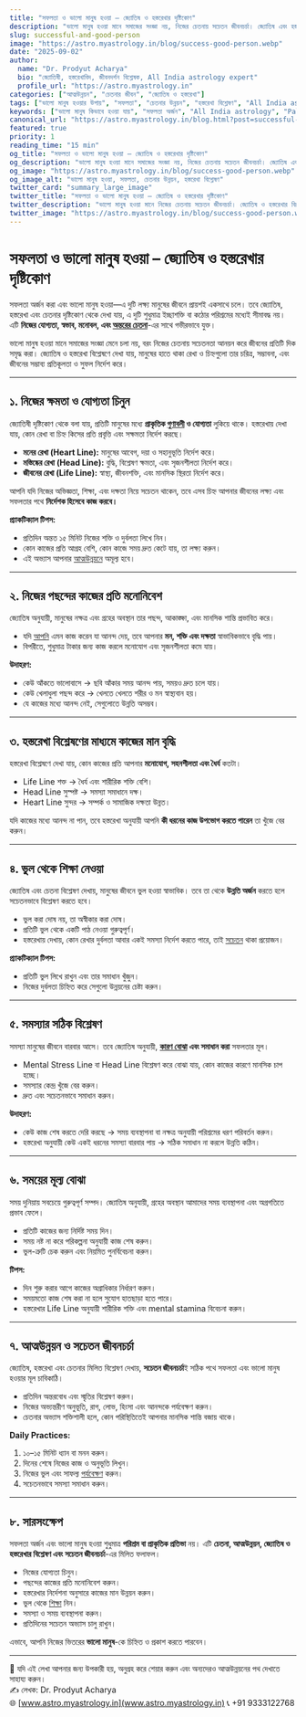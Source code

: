 ```yaml
---
title: "সফলতা ও ভালো মানুষ হওয়া – জ্যোতিষ ও হস্তরেখার দৃষ্টিকোণ"
description: "ভালো মানুষ হওয়া মানে সমাজের সংজ্ঞা নয়, নিজের চেতনায় সচেতন জীবনচর্চা। জ্যোতিষ এবং হস্তরেখার বিশ্লেষণের মাধ্যমে নিজের ক্ষমতা ও দক্ষতা সঠিকভাবে ব্যবহার করা।"
slug: successful-and-good-person
image: "https://astro.myastrology.in/blog/success-good-person.webp"
date: "2025-09-02"
author:
  name: "Dr. Prodyut Acharya"
  bio: "জ্যোতিষী, হস্তরেখাবিদ, জীবনদর্শন বিশ্লেষক, All India astrology expert"
  profile_url: "https://astro.myastrology.in"
categories: ["আত্মউন্নয়ন", "চেতনার জীবন", "জ্যোতিষ ও হস্তরেখা"]
tags: ["ভালো মানুষ হওয়ার উপায়", "সফলতা", "চেতনার উন্নয়ন", "হস্তরেখা বিশ্লেষণ", "All India astrology"]
keywords: ["ভালো মানুষ কিভাবে হওয়া যায়", "সফলতা অর্জন", "All India astrology", "Palmistry analysis", "চেতনা ও আত্মউন্নয়ন"]
canonical_url: "https://astro.myastrology.in/blog.html?post=successful-and-good-person"
featured: true
priority: 1
reading_time: "15 min"
og_title: "সফলতা ও ভালো মানুষ হওয়া – জ্যোতিষ ও হস্তরেখার দৃষ্টিকোণ"
og_description: "ভালো মানুষ হওয়া মানে সমাজের সংজ্ঞা নয়, নিজের চেতনায় সচেতন জীবনচর্চা। জ্যোতিষ এবং হস্তরেখার বিশ্লেষণের মাধ্যমে নিজের ক্ষমতা ও দক্ষতা সঠিকভাবে ব্যবহার করা।"
og_image: "https://astro.myastrology.in/blog/success-good-person.webp"
og_image_alt: "ভালো মানুষ হওয়া, সফলতা, চেতনার উন্নয়ন, হস্তরেখা বিশ্লেষণ"
twitter_card: "summary_large_image"
twitter_title: "সফলতা ও ভালো মানুষ হওয়া – জ্যোতিষ ও হস্তরেখার দৃষ্টিকোণ"
twitter_description: "ভালো মানুষ হওয়া মানে নিজের চেতনায় সচেতন জীবনচর্চা। জ্যোতিষ ও হস্তরেখার বিশ্লেষণ সহ আত্মউন্নয়নের জন্য কার্যকর উপায়।"
twitter_image: "https://astro.myastrology.in/blog/success-good-person.webp"
---
```


# সফলতা ও ভালো মানুষ হওয়া – জ্যোতিষ ও হস্তরেখার দৃষ্টিকোণ

সফলতা অর্জন করা এবং ভালো মানুষ হওয়া—এ দুটি লক্ষ্য মানুষের জীবনে প্রায়শই একসাথে চলে। তবে জ্যোতিষ, হস্তরেখা এবং চেতনার দৃষ্টিকোণ থেকে দেখা যায়, এ দুটি শুধুমাত্র ইচ্ছাশক্তি বা কঠোর পরিশ্রমের মধ্যেই সীমাবদ্ধ নয়। এটি **নিজের যোগ্যতা, স্বভাব, মনোবল, এবং [অন্তরের চেতনা](https://prodyutacharya.blogspot.com/2025/07/krishna-astrology-transformation-map.html)**-এর সাথে গভীরভাবে যুক্ত।  

ভালো মানুষ হওয়া মানে সমাজের সংজ্ঞা মেনে চলা নয়, বরং নিজের চেতনায় সচেতনতা আনয়ন করে জীবনের প্রতিটি দিক সমৃদ্ধ করা। জ্যোতিষ ও হস্তরেখা বিশ্লেষণে দেখা যায়, মানুষের হাতে থাকা রেখা ও চিহ্নগুলো তার চরিত্র, সম্ভাবনা, এবং জীবনের সম্ভাব্য প্রতিকূলতা ও সুফল নির্দেশ করে।  

---

## ১. নিজের ক্ষমতা ও যোগ্যতা চিনুন

জ্যোতিষী দৃষ্টিকোণ থেকে বলা যায়, প্রতিটি মানুষের মধ্যে **প্রাকৃতিক [গুণাবলী](https://bangla.myastrology.in/2025/07/Selfrespect.html) ও যোগ্যতা** লুকিয়ে থাকে। হস্তরেখায় দেখা যায়, কোন রেখা বা চিহ্ন কিসের প্রতি প্রবৃত্তি এবং সক্ষমতা নির্দেশ করছে।  

- **মনের রেখা (Heart Line):** মানুষের আবেগ, দয়া ও সহানুভূতি নির্দেশ করে।  
- **মস্তিষ্কের রেখা (Head Line):** বুদ্ধি, বিশ্লেষণ ক্ষমতা, এবং সৃজনশীলতা নির্দেশ করে।  
- **জীবনের রেখা (Life Line):** স্বাস্থ্য, জীবনশক্তি, এবং মানসিক স্থিরতা নির্দেশ করে।  

আপনি যদি নিজের অভিজ্ঞতা, শিক্ষা, এবং দক্ষতা নিয়ে সচেতন থাকেন, তবে এসব চিহ্ন আপনার জীবনের লক্ষ্য এবং সফলতার পথে **নির্দেশক হিসেবে কাজ করবে।**  

**প্র্যাকটিক্যাল টিপস:**  
- প্রতিদিন অন্তত ১৫ মিনিট নিজের শক্তি ও দুর্বলতা লিখে নিন।  
- কোন কাজের প্রতি আগ্রহ বেশি, কোন কাজে সময় দ্রুত কেটে যায়, তা লক্ষ্য করুন।  
- এই অভ্যাস আপনার [আত্মউন্নয়নে](https://blog.myastrology.in/2025/07/blog-post_30.html) অমূল্য হবে।  

---

## ২. নিজের পছন্দের কাজের প্রতি মনোনিবেশ

জ্যোতিষ অনুযায়ী, মানুষের নক্ষত্র এবং গ্রহের অবস্থান তার পছন্দ, আকাঙ্ক্ষা, এবং মানসিক শান্তি প্রভাবিত করে।  

- যদি [আপনি](https://blog.myastrology.in/2025/07/myastrology-sartre-marcus-aurelius.html) এমন কাজ করেন যা আনন্দ দেয়, তবে আপনার **মন, শক্তি এবং দক্ষতা** স্বাভাবিকভাবে বৃদ্ধি পায়।  
- বিপরীতে, শুধুমাত্র টাকার জন্য কাজ করলে মনোযোগ এবং সৃজনশীলতা কমে যায়।  

**উদাহরণ:**  
- কেউ আঁকতে ভালোবাসে → ছবি আঁকার সময় আনন্দ পায়, সময়ও দ্রুত চলে যায়।  
- কেউ খেলাধুলা পছন্দ করে → খেলতে খেলতে শরীর ও মন স্বাস্থ্যবান হয়।  
- যে কাজের মধ্যে আনন্দ নেই, সেগুলোতে উন্নতি অসম্ভব।  

---

## ৩. হস্তরেখা বিশ্লেষণের মাধ্যমে কাজের মান বৃদ্ধি

হস্তরেখা বিশ্লেষণে দেখা যায়, কোন কাজের প্রতি আপনার **মনোযোগ, সহনশীলতা এবং ধৈর্য** কতটা।  

- Life Line শক্ত → ধৈর্য এবং শারীরিক শক্তি বেশি।  
- Head Line সুস্পষ্ট → সমস্যা সমাধানে দক্ষ।  
- Heart Line সুন্দর → সম্পর্ক ও সামাজিক দক্ষতা উন্নত।  

যদি কাজের মধ্যে আনন্দ না পান, তবে হস্তরেখা অনুযায়ী আপনি **কী ধরনের কাজ উপভোগ করতে পারেন** তা খুঁজে বের করুন।  

---

## ৪. ভুল থেকে শিক্ষা নেওয়া

জ্যোতিষ এবং চেতনা বিশ্লেষণ দেখায়, মানুষের জীবনে ভুল হওয়া স্বাভাবিক। তবে তা থেকে **উন্নতি অর্জন** করতে হলে সচেতনভাবে বিশ্লেষণ করতে হবে।  

- ভুল করা দোষ নয়, তা অস্বীকার করা দোষ।  
- প্রতিটি ভুল থেকে একটি পাঠ নেওয়া গুরুত্বপূর্ণ।  
- হস্তরেখায় দেখায়, কোন রেখার দুর্বলতা আবার একই সমস্যা নির্দেশ করতে পারে, তাই [সচেতন](https://prodyutacharya.blogspot.com/2025/07/krishna-astrology-transformation-map.html) থাকা প্রয়োজন।  

**প্র্যাকটিক্যাল টিপস:**  
- প্রতিটি ভুল লিখে রাখুন এবং তার সমাধান খুঁজুন।  
- নিজের দুর্বলতা চিহ্নিত করে সেগুলো উন্নয়নের চেষ্টা করুন।  

---

## ৫. সমস্যার সঠিক বিশ্লেষণ

সমস্যা মানুষের জীবনে বারবার আসে। তবে জ্যোতিষ অনুযায়ী, **[কারণ বোঝা](https://astro.myastrology.in/blog.html?post=geeta-indriya-rath) এবং সমাধান করা** সফলতার মূল।  

- Mental Stress Line বা Head Line বিশ্লেষণ করে বোঝা যায়, কোন কাজের কারণে মানসিক চাপ হচ্ছে।  
- সমস্যার কেন্দ্র খুঁজে বের করুন।  
- দ্রুত এবং সচেতনভাবে সমাধান করুন।  

**উদাহরণ:**  
- কেউ কাজ শেষ করতে দেরি করছে → সময় ব্যবস্থাপনা বা নক্ষত্র অনুযায়ী পরিশ্রমের ধরণ পরিবর্তন করুন।  
- হস্তরেখা অনুযায়ী কেউ একই ধরনের সমস্যা বারবার পায় → সঠিক সমাধান না করলে উন্নতি কঠিন।  

---

## ৬. সময়ের মূল্য বোঝা

সময় দুনিয়ায় সবচেয়ে গুরুত্বপূর্ণ সম্পদ। জ্যোতিষ অনুযায়ী, গ্রহের অবস্থান আমাদের সময় ব্যবস্থাপনা এবং অগ্রগতিতে প্রভাব ফেলে।  

- প্রতিটি কাজের জন্য নির্দিষ্ট সময় দিন।  
- সময় নষ্ট না করে পরিকল্পনা অনুযায়ী কাজ শেষ করুন।  
- ভুল-ত্রুটি চেক করুন এবং নিয়মিত পুনর্বিবেচনা করুন।  

**টিপস:**  
- দিন শুরু করার আগে কাজের অগ্রাধিকার নির্ধারণ করুন।  
- সময়মতো কাজ শেষ করা না হলে সুযোগ হাতছাড়া হতে পারে।  
- হস্তরেখার Life Line অনুযায়ী শারীরিক শক্তি এবং mental stamina বিবেচনা করুন।  

---

## ৭. আত্মউন্নয়ন ও সচেতন জীবনচর্চা

জ্যোতিষ, হস্তরেখা এবং চেতনার মিলিত বিশ্লেষণ দেখায়, **সচেতন জীবনচর্চা**ই সঠিক পথে সফলতা এবং ভালো মানুষ হওয়ার মূল চাবিকাঠি।  

- প্রতিদিন অন্তরবোধ এবং স্মৃতির বিশ্লেষণ করুন।  
- নিজের অভ্যন্তরীণ অনুভূতি, রাগ, লোভ, হিংসা এবং আনন্দকে পর্যবেক্ষণ করুন।  
- চেতনার অভ্যাস শক্তিশালী হলে, কোন পরিস্থিতিতেই আপনার মানসিক শান্তি বজায় থাকে।  

**Daily Practices:**  
1. ১০–১৫ মিনিট ধ্যান বা মনন করুন।  
2. দিনের শেষে নিজের কাজ ও অনুভূতি লিখুন।  
3. নিজের ভুল এবং সাফল্য [পর্যবেক্ষণ](https://prodyutacharya.blogspot.com/2025/07/Vedicastrology.html) করুন।  
4. সচেতনভাবে সমস্যা সমাধান করুন।  

---

## ৮. সারসংক্ষেপ

সফলতা অর্জন এবং ভালো মানুষ হওয়া শুধুমাত্র **পরিশ্রম বা প্রাকৃতিক প্রতিভা** নয়। এটি **চেতনা, আত্মউন্নয়ন, জ্যোতিষ ও হস্তরেখার বিশ্লেষণ এবং সচেতন জীবনচর্চা**-এর মিলিত ফলাফল।  

- নিজের যোগ্যতা চিনুন।  
- পছন্দের কাজের প্রতি মনোনিবেশ করুন।  
- হস্তরেখার নির্দেশনা অনুসারে কাজের মান উন্নয়ন করুন।  
- ভুল থেকে [শিক্ষা](https://bangla.myastrology.in/2025/07/Ancientastrology.html) নিন।  
- সমস্যা ও সময় ব্যবস্থাপনা করুন।  
- প্রতিদিনের সচেতন অভ্যাস চালু রাখুন।  

এভাবে, আপনি নিজের ভিতরের **ভালো মানুষ**-কে চিহ্নিত ও প্রকাশ করতে পারবেন।  

---

📌 যদি এই লেখা আপনার জন্য উপকারী হয়, অনুগ্রহ করে শেয়ার করুন এবং অন্যদেরও আত্মউন্নয়নের পথ দেখাতে সাহায্য করুন।  
✍️ লেখক: Dr. Prodyut Acharya  
🌐 [www.astro.myastrology.in](www.astro.myastrology.in) 
📞 +91 9333122768


